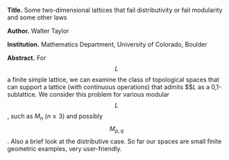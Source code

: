 **Title.** Some two-dimensional lattices that fail distributivity or fail modularity and some other laws

**Author.** Walter Taylor

**Institution.** Mathematics Department, University of Colorado, Boulder

**Abstract.**
For $$L$$ a finite simple lattice, we can examine the class of topological spaces that can support a lattice (with continuous operations) that admits $$$L$ as a 0,1-sublattice. We consider this problem for various modular $$L$$, such as  $M_n$ ($n\geq 3$) and possibly $$M_{p,q}$$. Also a brief look at the distributive case. So far our spaces are small finite geometric examples, very user-friendly.

